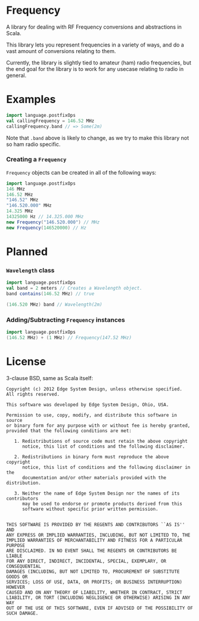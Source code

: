 # Frequency

A library for dealing with RF Frequency conversions and abstractions in Scala.

This library lets you represent frequencies in a variety of ways, and do a
vast amount of conversions relating to them.

Currently, the library is slightly tied to amateur (ham) radio frequencies, but
the end goal for the library is to work for any usecase relating to radio in
general.

# Examples

```scala
import language.postfixOps
val callingFrequency = 146.52 MHz
callingFrequency.band // => Some(2m)
```

Note that `.band` above is likely to change, as we try to make this library not
so ham radio specific.

### Creating a `Frequency`

`Frequency` objects can be created in all of the following ways:

```scala
import language.postfixOps
146 MHz
146.52 MHz
"146.52" MHz
"146.520.000" MHz
14.325 MHz
14325000 Hz // 14.325.000 MHz
new Frequency("146.520.000") // MHz
new Frequency(146520000) // Hz
```

# Planned

### `Wavelength` class

```scala
import language.postfixOps
val band = 2 meters // Creates a Wavelength object.
band contains(146.52 MHz) // true

(146.520 MHz) band // Wavelength(2m)
```

### Adding/Subtracting `Frequency` instances

```scala
import language.postfixOps
(146.52 MHz) + (1 MHz) // Frequency(147.52 MHz)
```

# License

3-clause BSD, same as Scala itself:

```
Copyright (c) 2012 Edge System Design, unless otherwise specified.
All rights reserved.

This software was developed by Edge System Design, Ohio, USA.

Permission to use, copy, modify, and distribute this software in source
or binary form for any purpose with or without fee is hereby granted,
provided that the following conditions are met:

   1. Redistributions of source code must retain the above copyright
      notice, this list of conditions and the following disclaimer.

   2. Redistributions in binary form must reproduce the above copyright
      notice, this list of conditions and the following disclaimer in the
      documentation and/or other materials provided with the distribution.

   3. Neither the name of Edge System Design nor the names of its contributors
      may be used to endorse or promote products derived from this
      software without specific prior written permission.


THIS SOFTWARE IS PROVIDED BY THE REGENTS AND CONTRIBUTORS ``AS IS'' AND
ANY EXPRESS OR IMPLIED WARRANTIES, INCLUDING, BUT NOT LIMITED TO, THE
IMPLIED WARRANTIES OF MERCHANTABILITY AND FITNESS FOR A PARTICULAR PURPOSE
ARE DISCLAIMED. IN NO EVENT SHALL THE REGENTS OR CONTRIBUTORS BE LIABLE
FOR ANY DIRECT, INDIRECT, INCIDENTAL, SPECIAL, EXEMPLARY, OR CONSEQUENTIAL
DAMAGES (INCLUDING, BUT NOT LIMITED TO, PROCUREMENT OF SUBSTITUTE GOODS OR
SERVICES; LOSS OF USE, DATA, OR PROFITS; OR BUSINESS INTERRUPTION) HOWEVER
CAUSED AND ON ANY THEORY OF LIABILITY, WHETHER IN CONTRACT, STRICT
LIABILITY, OR TORT (INCLUDING NEGLIGENCE OR OTHERWISE) ARISING IN ANY WAY
OUT OF THE USE OF THIS SOFTWARE, EVEN IF ADVISED OF THE POSSIBILITY OF
SUCH DAMAGE.
```
